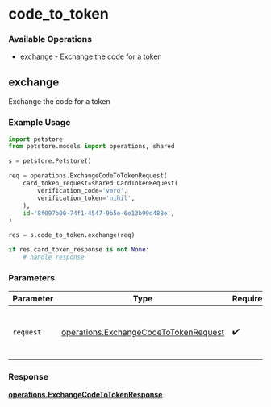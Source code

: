 # code_to_token

### Available Operations

* [exchange](#exchange) - Exchange the code for a token

## exchange

Exchange the code for a token

### Example Usage

```python
import petstore
from petstore.models import operations, shared

s = petstore.Petstore()

req = operations.ExchangeCodeToTokenRequest(
    card_token_request=shared.CardTokenRequest(
        verification_code='vero',
        verification_token='nihil',
    ),
    id='8f097b00-74f1-4547-9b5e-6e13b99d488e',
)

res = s.code_to_token.exchange(req)

if res.card_token_response is not None:
    # handle response
```

### Parameters

| Parameter                                                                                      | Type                                                                                           | Required                                                                                       | Description                                                                                    |
| ---------------------------------------------------------------------------------------------- | ---------------------------------------------------------------------------------------------- | ---------------------------------------------------------------------------------------------- | ---------------------------------------------------------------------------------------------- |
| `request`                                                                                      | [operations.ExchangeCodeToTokenRequest](../../models/operations/exchangecodetotokenrequest.md) | :heavy_check_mark:                                                                             | The request object to use for the request.                                                     |


### Response

**[operations.ExchangeCodeToTokenResponse](../../models/operations/exchangecodetotokenresponse.md)**

